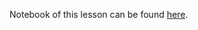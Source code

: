 Notebook of this lesson can be found [here](https://github.com/rmotr-curriculum/base-python-curriculum/blob/master/unit-10-collections-part-3/lesson-4-application-json-files/JSON%20Example.ipynb).
